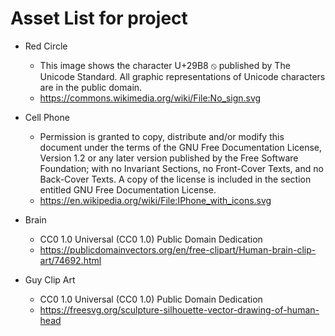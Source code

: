 # Asset List for project

* Red Circle
    * This image shows the character U+29B8 ⦸ published by The Unicode Standard. All graphic representations of Unicode characters are in the public domain.
    * https://commons.wikimedia.org/wiki/File:No_sign.svg

* Cell Phone
    * Permission is granted to copy, distribute and/or modify this document under the terms of the GNU Free Documentation License, Version 1.2 or any later version published by the Free Software Foundation; with no Invariant Sections, no Front-Cover Texts, and no Back-Cover Texts. A copy of the license is included in the section entitled GNU Free Documentation License.
    * https://en.wikipedia.org/wiki/File:IPhone_with_icons.svg

* Brain
    * CC0 1.0 Universal (CC0 1.0) Public Domain Dedication
    * https://publicdomainvectors.org/en/free-clipart/Human-brain-clip-art/74692.html

* Guy Clip Art
    * CC0 1.0 Universal (CC0 1.0) Public Domain Dedication
    * https://freesvg.org/sculpture-silhouette-vector-drawing-of-human-head
